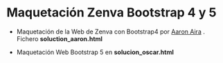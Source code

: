 # Maquetación Zenva Bootstrap 4 y 5

- Maquetación de la Web de Zenva con Bootstrap4 por
  [Aaron Aira](https://github.com/aaronaira) . Fichero **soluction_aaron.html**

- Maquetación Web Bootstrap 5 en **solucion_oscar.html**
